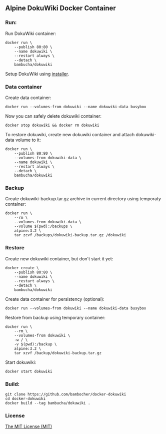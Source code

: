 ## Alpine DokuWiki Docker Container

### Run:

Run DokuWiki container:

```shell
docker run \
    --publish 80:80 \
    --name dokuwiki \
    --restart always \
    --detach \
    bambucha/dokuwiki
```

Setup DokuWiki using [installer](http://localhost/install.php).

### Data container

Create data container:

```shell
docker run --volumes-from dokuwiki --name dokuwiki-data busybox
```

Now you can safely delete dokuwiki container:

```shell
docker stop dokuwiki && docker rm dokuwiki
```

To restore dokuwiki, create new dokuwiki container and attach dokuwiki-data volume to it:

```shell
docker run \
    --publish 80:80 \
    --volumes-from dokuwiki-data \
    --name dokuwiki \
    --restart always \
    --detach \
    bambucha/dokuwiki
```

### Backup

Create dokuwiki-backup.tar.gz archive in current directory using temporaty container:

```shell
docker run \
    --rm \
    --volumes-from dokuwiki-data \
    --volume $(pwd):/backups \
    alpine:3.2 \
    tar zcvf /backups/dokuwiki-backup.tar.gz /dokuwiki
```

### Restore

Create new dokuwiki container, but don't start it yet:

```shell
docker create \
    --publish 80:80 \
    --name dokuwiki \
    --restart always \
    --detach \
    bambucha/dokuwiki
```

Create data container for persistency (optional):

```shell
docker run --volumes-from dokuwiki --name dokuwiki-data busybox
```

Restore from backup using temporary container:

```shell
docker run \
    --rm \
    --volumes-from dokuwiki \
    -w / \
    -v $(pwd):/backup \
    alpine:3.2 \
    tar xzvf /backup/dokuwiki-backup.tar.gz
```

Start dokuwiki:

```shell
docker start dokuwiki
```

### Build:

```shell
git clone https://github.com/bambocher/docker-dokuwiki
cd docker-dokuwiki
docker build --tag bambucha/dokuwiki .
```

### License

[The MIT License (MIT)](LICENSE)
